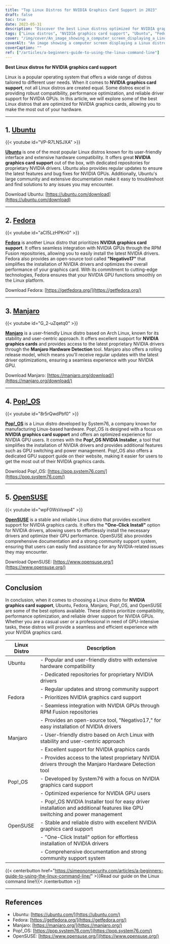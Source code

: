 ```yaml
---
title: "Top Linux Distros for NVIDIA Graphics Card Support in 2023"
draft: false
toc: true
date: 2023-05-31
description: "Discover the best Linux distros optimized for NVIDIA graphics card support, ensuring seamless performance and compatibility."
tags: ["Linux distros", "NVIDIA graphics card support", "Ubuntu", "Fedora", "Manjaro", "Pop!_OS", "OpenSUSE", "driver compatibility", "performance optimization", "GPU support", "Linux GPU drivers", "Linux gaming", "Linux graphics", "NVIDIA drivers", "user-friendly distros", "Linux stability", "Linux documentation", "Linux community support", "Linux hardware compatibility", "rolling release", "GPU switching", "power management", "GPU performance", "Linux installation", "Linux troubleshooting", "Linux user experience", "Linux customization", "Linux updates", "offline updates", "local repository", "cache", "server setup", "client setup", "apt-mirror", "debmirror", "createrepo", "apt-cacher-ng", "yum-cron", "Linux system updates", "offline package updates", "offline software updates", "local package repository", "local package cache", "offline Linux updates", "handling offline updates", "offline update methods", "offline system maintenance", "Linux server updates", "Linux client updates", "offline software management", "offline package management", "update strategies", "Linux security updates"]
cover: "/img/cover/An_image_showing_a_computer_screen_displaying_a_Linux_distro.png"
coverAlt: "An image showing a computer screen displaying a Linux distro logo with an NVIDIA graphics card and colorful graphics in the background, representing the seamless support and performance optimization for NVIDIA GPUs in Linux distros."
coverCaption: ""
ref: ["/articles/a-beginners-guide-to-using-the-linux-command-line"]
---
```


**Best Linux distros for NVIDIA graphics card support**

Linux is a popular operating system that offers a wide range of distros tailored to different user needs. When it comes to **NVIDIA graphics card support**, not all Linux distros are created equal. Some distros excel in providing robust compatibility, performance optimization, and reliable driver support for NVIDIA GPUs. In this article, we will explore some of the best Linux distros that are optimized for NVIDIA graphics cards, allowing you to make the most out of your hardware.
______

## 1. [Ubuntu](https://ubuntu.com/download)

{{< youtube id="VP-R7LNSJXA" >}}

[**Ubuntu**](https://ubuntu.com/download) is one of the most popular Linux distros known for its user-friendly interface and extensive hardware compatibility. It offers great **NVIDIA graphics card support** out of the box, with dedicated repositories for proprietary NVIDIA drivers. Ubuntu also provides regular updates to ensure the latest features and bug fixes for NVIDIA GPUs. Additionally, Ubuntu's large community and extensive documentation make it easy to troubleshoot and find solutions to any issues you may encounter.

Download Ubuntu: [https://ubuntu.com/download](https://ubuntu.com/download)

______

## 2. [Fedora](https://getfedora.org/)

{{< youtube id="aCI5LzHPKn0" >}}

[**Fedora**](https://getfedora.org/) is another Linux distro that prioritizes **NVIDIA graphics card support**. It offers seamless integration with NVIDIA GPUs through the RPM Fusion repositories, allowing you to easily install the latest NVIDIA drivers. Fedora also provides an open-source tool called **"Negativo17"** that simplifies the installation of NVIDIA drivers and optimizes the overall performance of your graphics card. With its commitment to cutting-edge technologies, Fedora ensures that your NVIDIA GPU functions smoothly on the Linux platform.

Download Fedora: [https://getfedora.org/](https://getfedora.org/)

______

## 3. [Manjaro](https://manjaro.org/download/)

{{< youtube id="G_2-uZqetq0" >}}

[**Manjaro**](https://manjaro.org/download/) is a user-friendly Linux distro based on Arch Linux, known for its stability and user-centric approach. It offers excellent support for **NVIDIA graphics cards** and provides access to the latest proprietary NVIDIA drivers through the **Manjaro Hardware Detection** tool. Manjaro also offers a rolling release model, which means you'll receive regular updates with the latest driver optimizations, ensuring a seamless experience with your NVIDIA GPU.

Download Manjaro: [https://manjaro.org/download/](https://manjaro.org/download/)

______

## 4. [Pop!_OS](https://pop.system76.com/)

{{< youtube id="8r5rQwdPbf0" >}}

[**Pop!_OS**](https://pop.system76.com/) is a Linux distro developed by System76, a company known for manufacturing Linux-based hardware. Pop!_OS is designed with a focus on **NVIDIA graphics card support** and offers an optimized experience for NVIDIA GPU users. It comes with the **Pop!_OS NVIDIA Installer**, a tool that simplifies the installation of NVIDIA drivers and provides additional features such as GPU switching and power management. Pop!_OS also offers a dedicated GPU support guide on their website, making it easier for users to get the most out of their NVIDIA graphics cards.

Download Pop!_OS: [https://pop.system76.com/](https://pop.system76.com/)

______

## 5. [OpenSUSE](https://www.opensuse.org/)

{{< youtube id="wpF0WsVswp4" >}}

[**OpenSUSE**](https://www.opensuse.org/) is a stable and reliable Linux distro that provides excellent support for NVIDIA graphics cards. It offers the **"One-Click Install"** option for NVIDIA drivers, allowing users to effortlessly install the necessary drivers and optimize their GPU performance. OpenSUSE also provides comprehensive documentation and a strong community support system, ensuring that users can easily find assistance for any NVIDIA-related issues they may encounter.

Download OpenSUSE: [https://www.opensuse.org/](https://www.opensuse.org/)

______

## Conclusion

In conclusion, when it comes to choosing a Linux distro for **NVIDIA graphics card support**, Ubuntu, Fedora, Manjaro, Pop!_OS, and OpenSUSE are some of the best options available. These distros prioritize compatibility, performance optimization, and reliable driver support for NVIDIA GPUs. Whether you are a casual user or a professional in need of GPU-intensive tasks, these distros will provide a seamless and efficient experience with your NVIDIA graphics card.

| Linux Distro | Description                                                                                                                    |
|--------------|--------------------------------------------------------------------------------------------------------------------------------|
| Ubuntu       | - Popular and user-friendly distro with extensive hardware compatibility                                                   |
|              | - Dedicated repositories for proprietary NVIDIA drivers                                                                      |
|              | - Regular updates and strong community support                                                                               |
| Fedora       | - Prioritizes NVIDIA graphics card support                                                                                    |
|              | - Seamless integration with NVIDIA GPUs through RPM Fusion repositories                                                     |
|              | - Provides an open-source tool, "Negativo17," for easy installation of NVIDIA drivers                                      |
| Manjaro      | - User-friendly distro based on Arch Linux with stability and user-centric approach                                         |
|              | - Excellent support for NVIDIA graphics cards                                                                                |
|              | - Provides access to the latest proprietary NVIDIA drivers through the Manjaro Hardware Detection tool                     |
| Pop!_OS      | - Developed by System76 with a focus on NVIDIA graphics card support                                                         |
|              | - Optimized experience for NVIDIA GPU users                                                                                  |
|              | - Pop!_OS NVIDIA Installer tool for easy driver installation and additional features like GPU switching and power management |
| OpenSUSE     | - Stable and reliable distro with excellent NVIDIA graphics card support                                                    |
|              | - "One-Click Install" option for effortless installation of NVIDIA drivers                                                  |
|              | - Comprehensive documentation and strong community support system                                                           |


{{< centerbutton href="https://simeononsecurity.com/articles/a-beginners-guide-to-using-the-linux-command-line/" >}}Read our guide on the Linux command line!{{< /centerbutton >}}
______

## References

- Ubuntu: [https://ubuntu.com/](https://ubuntu.com/)
- Fedora: [https://getfedora.org/](https://getfedora.org/)
- Manjaro: [https://manjaro.org/](https://manjaro.org/)
- Pop!_OS: [https://pop.system76.com/](https://pop.system76.com/)
- OpenSUSE: [https://www.opensuse.org/](https://www.opensuse.org/)
